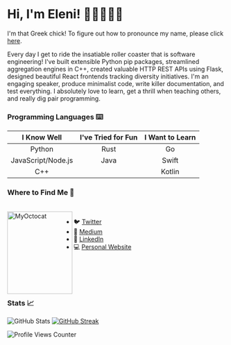 # Hi, I'm Eleni! 👋🏼👩🏻‍💻

I'm that Greek chick! To figure out how to pronounce my name, please click
[here].

Every day I get to ride the insatiable roller coaster that is software
engineering! I've built extensible Python pip packages, streamlined aggregation
engines in C++, created valuable HTTP REST APIs using Flask, designed beautiful
React frontends tracking diversity initiatives. I'm an engaging speaker, produce
minimalist code, write killer documentation, and test everything. I absolutely
love to learn, get a thrill when teaching others, and really dig pair
programming.

### Programming Languages ⌨️

|    I Know Well     | I've Tried for Fun | I Want to Learn |
| :----------------: | :----------------: | :-------------: |
|       Python       |        Rust        |       Go        |
| JavaScript/Node.js |        Java        |      Swift      |
|        C++         |                    |     Kotlin      |

### Where to Find Me 🔎

<br/>
<img align="left" width="150" height="190" alt="MyOctocat" src="https://user-images.githubusercontent.com/13057589/135778322-81079199-4ad9-4c62-b11f-5c193a42454c.png" />

- :bird: [Twitter]
- :book: [Medium]
- :briefcase: [LinkedIn]
- :computer: [Personal Website]

<br/>
<br/>
<br/>
<br/>

### Stats 📈

![GitHub Stats] [![GitHub Streak]][streak stats]

![Profile Views Counter]

[here]: https://www.youtube.com/watch?v=45zN5WnKEgo
[twitter]: https://twitter.com/datgreekchick
[medium]: https://datgreekchick.medium.com/
[linkedin]: https://www.linkedin.com/in/eleniarvanitis/
[personal website]: https://eleniarvanitis.com
[github stats]:
  https://github-readme-stats.vercel.app/api?username=datgreekchick&count_private=true&theme=algolia&show_icons=true
[github streak]:
  https://github-readme-streak-stats.herokuapp.com?user=DatGreekChick&theme=algolia&date_format=j%20M%5B%20Y%5D
[streak stats]: https://git.io/streak-stats
[profile views counter]:
  https://komarev.com/ghpvc/?username=DatGreekChick&color=blue
